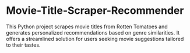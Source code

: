 # Movie-Title-Scraper-Recommender
This Python project scrapes movie titles from Rotten Tomatoes and generates personalized recommendations based on genre similarities. It offers a streamlined solution for users seeking movie suggestions tailored to their tastes.
